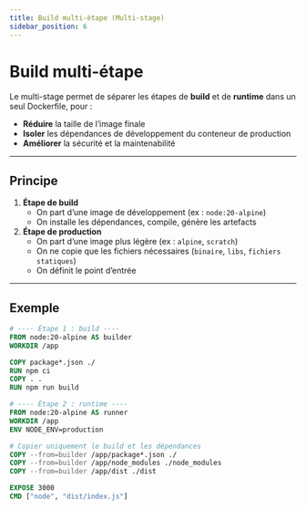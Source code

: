 ```yaml
---
title: Build multi-étape (Multi-stage)
sidebar_position: 6
---
```


# Build multi-étape

Le multi-stage permet de séparer les étapes de **build** et de **runtime** dans un seul Dockerfile, pour :

- **Réduire** la taille de l’image finale
- **Isoler** les dépendances de développement du conteneur de production
- **Améliorer** la sécurité et la maintenabilité

---

## Principe

1. **Étape de build**
   - On part d’une image de développement (ex : `node:20-alpine`)
   - On installe les dépendances, compile, génère les artefacts
2. **Étape de production**
   - On part d’une image plus légère (ex : `alpine`, `scratch`)
   - On ne copie que les fichiers nécessaires (`binaire`, `libs`, `fichiers statiques`)
   - On définit le point d’entrée

---

## Exemple

```dockerfile
# ---- Étape 1 : build ----
FROM node:20-alpine AS builder
WORKDIR /app

COPY package*.json ./
RUN npm ci
COPY . .
RUN npm run build

# ---- Étape 2 : runtime ----
FROM node:20-alpine AS runner
WORKDIR /app
ENV NODE_ENV=production

# Copier uniquement le build et les dépendances
COPY --from=builder /app/package*.json ./
COPY --from=builder /app/node_modules ./node_modules
COPY --from=builder /app/dist ./dist

EXPOSE 3000
CMD ["node", "dist/index.js"]
```
